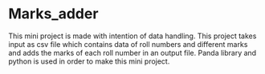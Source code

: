 # Marks_adder
This mini project is made with intention of data handling. This project takes input as csv file which contains data of roll numbers and different marks and adds the marks of each roll number in an output file. Panda library and python is used in order to make this mini project.
